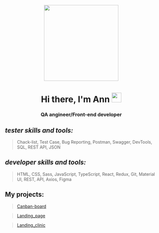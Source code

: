 
<div id="header" align="center">
	
<img src="https://ak.picdn.net/shutterstock/videos/5131757/thumb/2.jpg" width="70%"  height="250"/>
<h1>Hi there, I'm Ann
<img src="https://github.com/blackcater/blackcater/raw/main/images/Hi.gif" height="32"/></h1>
<h3>QA angineer/Front-end developer</h3>
</div>

_tester skills and tools:_
-
> Chack-list, Test Case, Bug Reporting, Postman, Swagger, DevTools, SQL, REST API, JSON

_developer skills and tools:_ 
-
> HTML, CSS, Sass, JavaScript, TypeScript, React, Redux, Git, Material UI, REST, API, Axios, Figma
	




<h2>My projects:</h2> 

><a href="https://annilaska.github.io/my-canban-board/">Сanban-board</a>

><a href="https://annilaska.github.io/landing_page/">Landing_page</a>

><a href="https://annilaska.github.io/Landing_clinic/">Landing_clinic</a>

                                                                                 
